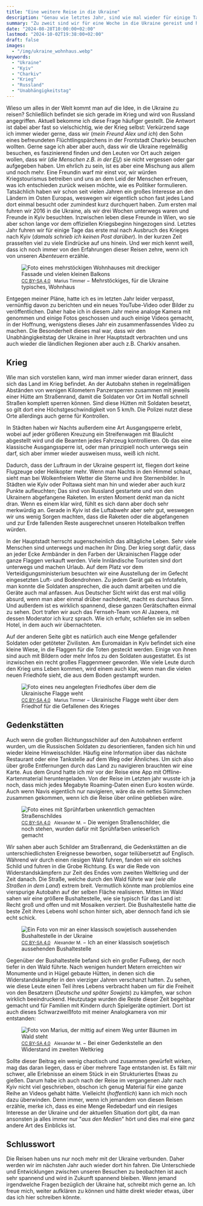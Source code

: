 ```yaml
---
title: "Eine weitere Reise in die Ukraine"
description: "Genau wie letztes Jahr, sind wie mal wieder für einige Tage in die Ukraine gefahren. Dieses mal waren wir aber auch im Osten des Landes."
summary: "Zu zweit sind wir für eine Woche in die Ukraine gereist und haben uns das Land angesehen. Kleine Dörfer im Westen sowie im Osten des Landes, aber auch größere Städte wie Charkiv an der Front oder die Hauptstadt Kyiv zum Unabhängigkeitstag."
date: "2024-08-28T10:00:00+02:00"
lastmod: "2024-10-02T19:38:00+02:00"
draft: false
images:
  - "/img/ukraine_wohnhaus.webp"
keywords:
  - "Ukraine"
  - "Kyiv"
  - "Charkiv"
  - "Krieg"
  - "Russland"
  - "Unabhängigkeitstag"
---
```


Wieso um alles in der Welt kommt man auf die Idee, in die Ukraine zu reisen? Schließlich befindet sie sich gerade im Krieg und wird von Russland angegriffen. Aktuell bekomme ich diese Frage häufiger gestellt. Die Antwort ist dabei aber fast so vielschichtig, wie der Krieg selbst: Verkürzend sage ich immer wieder gerne, dass wir (_mein Freund Alex und ich_) den Sohn eines befreundeten Flüchtlingspärchens in der Frontstadt Charkiv besuchen wollten. Gerne sage ich aber aber auch, dass wir die Ukraine regelmäßig besuchen, es faszinierend finden und den Leuten vor Ort auch zeigen wollen, dass wir (_die Menschen z.B. in der <abbr title="Europäische Union">EU</abbr>_) sie nicht vergessen oder gar aufgegeben haben. Um ehrlich zu sein, ist es aber eine Mischung aus allem und noch mehr. Eine Freundin warf mir einst vor, wir würden Kriegstourismus betreiben und uns an dem Leid der Menschen erfreuen, was ich entschieden zurück weisen möchte, wie es Politiker formulieren. Tatsächlich haben wir schon seit vielen Jahren ein großes Interesse an den Ländern im Osten Europas, weswegen wir eigentlich schon fast jedes Land dort einmal besucht oder zumindest kurz durchquert haben. Zum ersten mal fuhren wir 2016 in die Ukraine, als wir drei Wochen unterwegs waren und Freunde in Kyiv besuchten. Inzwischen leben diese Freunde in Wien, wo sie aber schon lange vor dem offiziellen Kriegsbeginn hingezogen sind. Letztes Jahr fuhren wir für einige Tage das erste mal nach Ausbruch des Krieges nach Kyiv (_damals schrieb ich keinen Post darüber_). In der kurzen Zeit prasselten viel zu viele Eindrücke auf uns hinein. Und wer mich kennt weiß, dass ich noch immer von den Erfahrungen dieser Reisen zehre, wenn ich von unseren _Abenteuern_ erzähle.

<figure vocab="https://schema.org/" typeof="Photograph">
  <img
      alt="Foto eines mehrstöckigen Wohnhauses mit dreckiger Fassade und vielen kleinen Balkons"
      srcset="/img/ukraine_wohnhaus_small.webp  480w,
              /img/ukraine_wohnhaus_medium.webp 960w,
              /img/ukraine_wohnhaus_large.webp  1920w"
      src="/img/ukraine_wohnhaus.webp"
      sizes="(min-width: 1220px) 678px, (min-width: 920px) calc(48.57vw + 95px), (min-width: 780px) calc(65.83vw - 27px), calc(100vw - 40px)"
      copyright="cc-by Marius Timmer"
      />
  <figcaption>
      <small>
          <a href="https://creativecommons.org/licenses/by-sa/4.0/" rel="license">CC BY-SA 4.0</a>
          &nbsp;
          <span property="copyrightHolder">Marius Timmer</span>
      </small>
      &minus;
      <span property="abstract">Mehrstöckiges, für die Ukraine typisches, Wohnhaus</span>
  </figcaption>
</figure>

Entgegen meiner Pläne, hatte ich es im letzten Jahr leider verpasst, vernünftig davon zu berichten und ein neues YouTube-Video oder Bilder zu veröffentlichen. Daher habe ich in diesem Jahr meine analoge Kamera mit genommen und einige Fotos geschossen und auch einige Videos gemacht, in der Hoffnung, wenigstens dieses Jahr ein zusammenfassendes Video zu machen. Die Besonderheit dieses mal war, dass wir den Unabhängigkeitstag der Ukraine in ihrer Hauptstadt verbrachten und uns auch wieder die ländlichen Regionen aber auch z.B. Charkiv ansahen.

## Krieg
Wie man sich vorstellen kann, wird man immer wieder daran erinnert, dass sich das Land im Krieg befindet. An der Autobahn stehen in regelmäßigen Abständen von wenigen Kilometern Panzersperren zusammen mit jeweils einer Hütte am Straßenrand, damit die Soldaten vor Ort im Notfall schnell Straßen komplett sperren können. Sind diese Hütten mit Soldaten besetzt, so gilt dort eine Höchstgeschwindigkeit von 5 km/h. Die Polizei nutzt diese Orte allerdings auch gerne für Kontrollen.

In Städten haben wir Nachts außerdem eine Art Ausgangsperre erlebt, wobei auf jeder größeren Kreuzung ein Streifenwagen mit Blaulicht abgestellt wird und die Beamten jedes Fahrzeug kontrollieren. Ob das eine klassische Ausgangssperre ist, oder man prinzipiell noch unterwegs sein darf, sich aber immer wieder ausweisen muss, weiß ich nicht.

Dadurch, dass der Luftraum in der Ukraine gesperrt ist, fliegen dort keine Flugzeuge oder Helikopter mehr. Wenn man Nachts in den Himmel schaut, sieht man bei Wolkenfreiem Wetter die Sterne und ihre Sternenbilder. In Städten wie Kyiv oder Poltawa sieht man hin und wieder aber auch kurz Punkte aufleuchten; Das sind von Russland gestartete und von den Ukrainern abgefangene Raketen. Im ersten Moment denkt man da nicht dran. Wenn es einem klar wird, fühlt es sich dann aber doch sehr merkwürdig an. Gerade in Kyiv ist die Luftabwehr aber sehr gut, weswegen wir uns wenig Sorgen machten, dass die Raketen oder die abgefangenen und zur Erde fallenden Reste ausgerechnet unseren Hotelbalkon treffen würden.

In der Hauptstadt herrscht augenscheinlich das alltägliche Leben. Sehr viele Menschen sind unterwegs und machen ihr Ding. Der krieg sorgt dafür, dass an jeder Ecke Armbänder in den Farben der Ukrainischen Flagge oder ganze Flaggen verkauft werden. Viele Innländische Touristen sind dort unterwegs und machen Urlaub. Auf dem Platz vor dem Verteidigungsministerium besuchten wir eine Ausstellung der im Gefecht eingesetzten Luft- und Bodendrohnen. Zu jedem Gerät gab es Infotafeln, man konnte die Soldaten ansprechen, die auch damit arbeiten und die Geräte auch mal anfassen. Aus Deutscher Sicht wirkt das erst mal völlig absurd, wenn man aber einmal drüber nachdenkt, macht es durchaus Sinn. Und außerdem ist es wirklich spannend, diese ganzen Gerätschaften einmal zu sehen. Dort trafen wir auch das Fernseh-Team von Al Jazeera, mit dessen Moderator ich kurz sprach. Wie ich erfuhr, schliefen sie im selben Hotel, in dem auch wir übernachteten.

Auf der anderen Seite gibt es natürlich auch eine Menge gefallender Soldaten oder getöteter Zivilisten. Am Euromaidan in Kyiv befindet sich eine kleine Wiese, in die Flaggen für die Toten gesteckt werden. Einige von ihnen sind auch mit Bildern oder mehr Infos zu den Soldaten ausgestattet. Es ist inzwischen ein recht großes Flaggenmeer geworden. Wie viele Leute durch den Krieg ums Leben kommen, wird einem auch klar, wenn man die vielen neuen Friedhöfe sieht, die aus dem Boden gestampft wurden.

<figure vocab="https://schema.org/" typeof="Photograph">
    <img
        alt="Foto eines neu angelegten Friedhofes über dem die Ukrainische Flagge weht"
        srcset="/img/ukraine_friedhof_small.webp  480w,
                /img/ukraine_friedhof_medium.webp 960w,
                /img/ukraine_friedhof_large.webp  1920w"
        src="/img/ukraine_friedhof.webp"
        sizes="(min-width: 1220px) 678px, (min-width: 920px) calc(48.57vw + 95px), (min-width: 780px) calc(65.83vw - 27px), calc(100vw - 40px)"
        copyright="cc-by Marius Timmer"
        />
    <figcaption>
        <small>
            <a href="https://creativecommons.org/licenses/by-sa/4.0/" rel="license">CC BY-SA 4.0</a>
            &nbsp;
            <span property="copyrightHolder">Marius Timmer</span>
        </small>
        &minus;
        <span property="abstract">Ukrainische Flagge weht über dem Friedhof für die Gefallenen des Krieges</span>
    </figcaption>
</figure>

## Gedenkstätten
Auch wenn die großen Richtungsschilder auf den Autobahnen entfernt wurden, um die Russischen Soldaten zu desorientieren, fanden sich hin und wieder kleine Hinweisschilder. Häufig eine Information über das nächste Restaurant oder eine Tankstelle auf dem Weg oder Ähnliches. Um sich also über große Entfernungen durch das Land zu navigieren brauchten wir eine Karte. Aus dem Grund hatte ich mir vor der Reise eine App mit Offline-Kartenmaterial heruntergeladen. Von der Reise im Letzten jahr wusste ich ja noch, dass mich jedes Megabyte Roaming-Daten einen Euro kosten würde. Auch wenn Navis eigentlich nur navigieren, wäre da ein nettes Sümmchen zusammen gekommen, wenn ich die Reise über online geblieben wäre.

<figure vocab="https://schema.org/" typeof="Photograph">
    <img
        alt="Foto eines mit Sprühfarben unkenntlich gemachten Straßenschildes"
        srcset="/img/ukraine_strassenschild_small.webp  480w,
                /img/ukraine_strassenschild_medium.webp 960w,
                /img/ukraine_strassenschild_large.webp  1920w"
        src="/img/ukraine_strassenschild.webp"
        sizes="(min-width: 1220px) 678px, (min-width: 920px) calc(48.57vw + 95px), (min-width: 780px) calc(65.83vw - 27px), calc(100vw - 40px)"
        copyright="cc-by Alexander M."
        />
    <figcaption>
        <small>
            <a href="https://creativecommons.org/licenses/by-sa/4.0/" rel="license">CC BY-SA 4.0</a>
            &nbsp;
            <span property="copyrightHolder">Alexander M.</span>
        </small>
        &minus;
        <span property="abstract">Die wenigen Straßenschilder, die noch stehen, wurden dafür mit Sprühfarben unleserlich gemacht</span>
    </figcaption>
</figure>

Wir sahen aber auch Schilder am Straßenrand, die Gedenkstätten an die unterschiedlichsten Ereignesse beworben, sogar teilübersetzt auf Englisch. Während wir durch einen riesigen Wald fuhren, fanden wir ein solches Schild und fuhren in die Grobe Richtung. Es war die Rede von Widerstandskämpfern zur Zeit des Endes vom zweiten Weltkrieg und der Zeit danach.
Die Straße, welche durch den Wald führte war (_wie alle Straßen in dem Land_) extrem breit. Vermutlich könnte man problemlos eine vierspurige Autobahn auf der selben Fläche realisieren. Mitten im Wald sahen wir eine größere Bushaltestelle, wie sie typisch für das Land ist: Recht groß und offen und mit Mosaiken verziert. Die Bushaltestelle hatte die beste Zeit ihres Lebens wohl schon hinter sich, aber dennoch fand ich sie echt schick.
<figure vocab="https://schema.org/" typeof="Photograph">
    <img
        alt="Ein Foto von mir an einer klassisch sowjetisch aussehenden Bushaltestelle in der Ukraine"
        srcset="/img/ukraine_bushaltestelle_marius_small.webp  480w,
                /img/ukraine_bushaltestelle_marius_medium.webp 960w,
                /img/ukraine_bushaltestelle_marius_large.webp  1920w"
        src="/img/ukraine_bushaltestelle_marius.webp"
        sizes="(min-width: 1220px) 678px, (min-width: 920px) calc(48.57vw + 95px), (min-width: 780px) calc(65.83vw - 27px), calc(100vw - 40px)"
        copyright="cc-by Alexander M."
        />
    <figcaption>
        <small>
            <a href="https://creativecommons.org/licenses/by-sa/4.0/" rel="license">CC BY-SA 4.0</a>
            &nbsp;
            <span property="copyrightHolder">Alexander M.</span>
        </small>
        &minus;
        <span property="abstract">Ich an einer klassisch sowjetisch aussehenden Bushaltestelle</span>
    </figcaption>
</figure>

Gegenüber der Bushaltestelle befand sich ein großer Fußweg, der noch tiefer in den Wald führte. Nach wenigen hundert Metern erreichten wir Monumente und in Hügel gebaute Hütten, in denen sich die Widerstandskämpfer in den vierziger Jahren verschanzt hatten. Zu sehen, wie diese Leute einen Teil ihres Lebens verbracht haben um für die Freiheit von den Besatzern (_Deutsche und später Sowjets_) zu kämpfen, war schon wirklich beeindruckend. Heutzutage wurden die Reste dieser Zeit begehbar gemacht und für Familien mit Kindern durch Spielgeräte optimiert. Dort ist auch dieses Schwarzweißfoto mit meiner Analogkamera von mir entstanden:
<figure vocab="https://schema.org/" typeof="Photograph">
    <img
        alt="Foto von Marius, der mittig auf einem Weg unter Bäumen im Wald steht"
        srcset="/img/ukraine_marius_unter_baeumen_small.webp  480w,
                /img/ukraine_marius_unter_baeumen_medium.webp 960w,
                /img/ukraine_marius_unter_baeumen_large.webp  1920w"
        src="/img/ukraine_marius_unter_baeumen.webp"
        sizes="(min-width: 1220px) 678px, (min-width: 920px) calc(48.57vw + 95px), (min-width: 780px) calc(65.83vw - 27px), calc(100vw - 40px)"
        copyright="cc-by Alexander M."
        />
    <figcaption>
        <small>
            <a href="https://creativecommons.org/licenses/by-sa/4.0/" rel="license">CC BY-SA 4.0</a>
            &nbsp;
            <span property="copyrightHolder">Alexander M.</span>
        </small>
        &minus;
        <span property="abstract">Bei einer Gedenkstelle an den Widerstand im zweiten Weltkrieg</span>
    </figcaption>
  </figure>

Sollte dieser Beitrag ein wenig chaotisch und zusammen gewürfelt wirken, mag das daran liegen, dass er über mehrere Tage entstanden ist. Es fällt mir schwer, alle Erlebnisse an einem Stück in ein Strukturiertes Etwas zu gießen. Darum habe ich auch nach der Reise im vergangenen Jahr nach Kyiv nicht viel geschrieben, obschon ich genug Material für eine ganze Reihe an Videos gehabt hätte. Vielleicht (_hoffentlich_) kann ich mich noch dazu überwinden. Denn immer, wenn ich jemandem von diesen Reisen erzähle, merke ich, dass es eine Menge Redebedarf und ein riesiges Interesse an der Ukraine und der aktuellen Situation dort gibt, da man ansonsten ja alles immer nur "_aus den Medien_" hört und dies mal eine ganz andere Art des Einblicks ist.

## Schlusswort
Die Reisen haben uns nur noch mehr mit der Ukraine verbunden. Daher werden wir im nächsten Jahr auch wieder dort hin fahren. Die Unterschiede und Entwicklungen zwischen unseren Besuchen zu beobachten ist auch sehr spannend und wird in Zukunft spannend bleiben. Wenn jemand irgendwelche Fragen bezüglich der Ukraine hat, schreibt mich gerne an. Ich freue mich, weiter aufklären zu können und hätte direkt wieder etwas, über das ich hier schreiben könnte.
